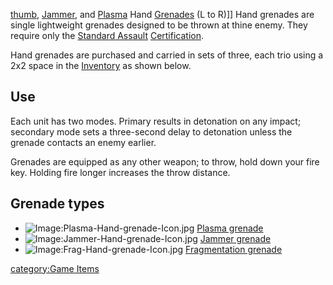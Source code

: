 [thumb](image:Hand-grenades.md.jpg "wikilink"),
[Jammer](Jammer_grenade.md "wikilink"), and
[Plasma](Plasma_grenade.md "wikilink") Hand [Grenades](Grenade.md "wikilink")
(L to R)\]\] Hand grenades are single lightweight grenades designed to
be thrown at thine enemy. They require only the [Standard
Assault](Standard_Assault.md "wikilink")
[Certification](Certification.md "wikilink").

Hand grenades are purchased and carried in sets of three, each trio
using a 2x2 space in the [Inventory](Inventory.md "wikilink") as shown
below.

## Use

Each unit has two modes. Primary results in detonation on any impact;
secondary mode sets a three-second delay to detonation unless the
grenade contacts an enemy earlier.

Grenades are equipped as any other weapon; to throw, hold down your fire
key. Holding fire longer increases the throw distance.

## Grenade types

- ![Image:Plasma-Hand-grenade-Icon.jpg](Plasma-Hand-grenade-Icon.md.jpg "fig:Image:Plasma-Hand-grenade-Icon.jpg")
  [Plasma grenade](Plasma_grenade.md "wikilink")
- ![Image:Jammer-Hand-grenade-Icon.jpg](Jammer-Hand-grenade-Icon.md.jpg "fig:Image:Jammer-Hand-grenade-Icon.jpg")
  [Jammer grenade](Jammer_grenade.md "wikilink")
- ![Image:Frag-Hand-grenade-Icon.jpg](Frag-Hand-grenade-Icon.md.jpg "fig:Image:Frag-Hand-grenade-Icon.jpg")
  [Fragmentation grenade](Fragmentation_grenade.md "wikilink")

[category:Game Items](category:Game_Items.md "wikilink")
